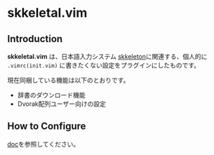# skkeletal.vim

## Introduction

**skkeletal.vim** は、日本語入力システム [skkeleton](https://github.com/vim-skk/skkeleton)に関連する、個人的に `.vimrc(init.vim)` に書きたくない設定をプラグインにしたものです。

現在同梱している機能は以下のとおりです。

- 辞書のダウンロード機能
- Dvorak配列ユーザー向けの設定

## How to Configure

[doc](https://github.com/gw31415/skkeletal.vim/blob/main/doc/skkeletal.vim.txt)を参照してください。
